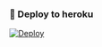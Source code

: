 ### 🚀 Deploy to heroku
[![Deploy](https://www.herokucdn.com/deploy/button.svg)](https://heroku.com/deploy?template=https://github.com/NikhadAxhmedov/ShipBot1)


